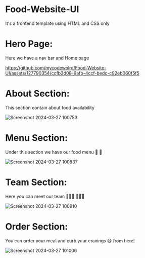 # Food-Website-UI
It's a frontend template using HTML and CSS only


# Hero Page:
Here we have a nav bar and Home page


https://github.com/mycodewolrd/Food-Website-UI/assets/127790354/ccfb3d08-9afb-4ccf-bedc-c92eb060f5f5






# About Section:

This section contain about food availability 


![Screenshot 2024-03-27 100753](https://github.com/mycodewolrd/Food-Website-UI/assets/127790354/5dad48d4-ca59-4751-b5c7-6b8d0dd65a74)






# Menu Section:

Under this section we have our food menu 🍔 🍟


![Screenshot 2024-03-27 100837](https://github.com/mycodewolrd/Food-Website-UI/assets/127790354/1724d66b-d4c6-44a6-8842-e71780dba89f)




# Team Section:

Here you can meet our team 👩🏻‍🍳 👨🏻‍🍳


![Screenshot 2024-03-27 100910](https://github.com/mycodewolrd/Food-Website-UI/assets/127790354/b33690d5-944a-465a-975a-c1bb486e835a)




# Order Section:

You can order your meal and curb your cravings 😋 from here!


![Screenshot 2024-03-27 101006](https://github.com/mycodewolrd/Food-Website-UI/assets/127790354/eb77c762-558e-4331-ba77-ec7d366a3231)
